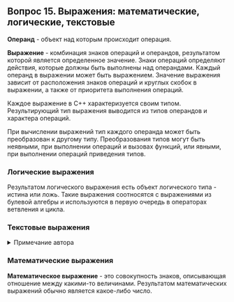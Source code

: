 ## Вопрос 15. Выражения: математические, логические, текстовые

**Операнд** - объект над которым происходит операция.

**Выражение** - комбинация знаков операций и операндов, результатом которой является определенное значение. Знаки операций определяют действия, которые должны быть выполнены над операндами. Каждый операнд в выражении может быть выражением. Значение выражения зависит от расположения знаков операций и круглых скобок в выражении, а также от приоритета выполнения операций.

Каждое выражение в С++ характеризуется своим типом. Результирующий тип выражения выводится из типов операндов и характера операций.

При вычислении выражений тип каждого операнда может быть преобразован к другому типу. Преобразования типов могут быть неявными, при выполнении операций и вызовах функций, или явными, при выполнении операций приведения типов.

### Логические выражения

Результатом логического выражения есть объект логического типа - истина или ложь. Такие выражения соотносятся с выражениями из булевой алгебры и используются в первую очередь в операторах ветвления и цикла.

### Текстовые выражения

<details>
    <summary>Примечание автора</summary>
    Текстовых выражений в С++ нет. По крайней мере, никакой информации на этот счет найдено не было. Я не знаю, что сюда писать и нужно ли. Даже в общем смысле, абстрагируясь от С++
</details>

### Математические выражения

**Математическое выражение** - это совокупность знаков, описывающая отношение между какими-то величинами. Результатом математических выражений обычно является какое-либо число.